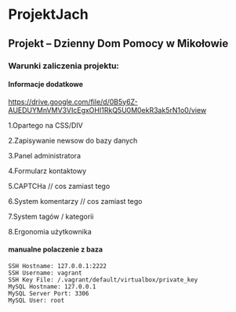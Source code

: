 # ProjektJach
## Projekt –  Dzienny Dom Pomocy w Mikołowie
### Warunki zaliczenia projektu:
#### Informacje dodatkowe
https://drive.google.com/file/d/0B5y6Z-AUEDUYMnVMV3VIcEgxOHI1RkQ5U0M0ekR3ak5rN1o0/view

1.Opartego na CSS/DIV

2.Zapisywanie newsow do bazy danych

3.Panel administratora

4.Formularz kontaktowy

5.CAPTCHa // cos zamiast tego

6.System komentarzy // cos zamiast tego

7.System tagów / kategorii

8.Ergonomia użytkownika


#### manualne polaczenie z baza
    SSH Hostname: 127.0.0.1:2222
    SSH Username: vagrant
    SSH Key File: /.vagrant/default/virtualbox/private_key
    MySQL Hostname: 127.0.0.1
    MySQL Server Port: 3306 
    MySQL User: root
